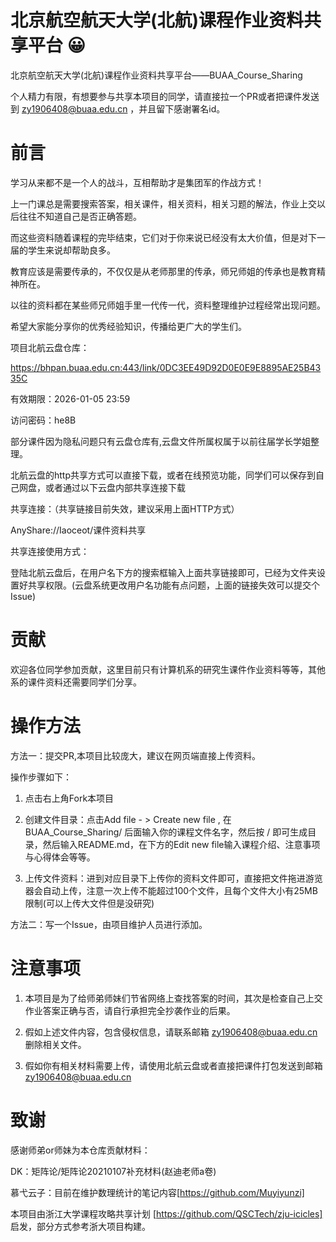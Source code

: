 # 北京航空航天大学(北航)课程作业资料共享平台 😀

北京航空航天大学(北航)课程作业资料共享平台——BUAA_Course_Sharing

个人精力有限，有想要参与共享本项目的同学，请直接拉一个PR或者把课件发送到 zy1906408@buaa.edu.cn ，并且留下感谢署名id。

# 前言
学习从来都不是一个人的战斗，互相帮助才是集团军的作战方式！

上一门课总是需要搜索答案，相关课件，相关资料，相关习题的解法，作业上交以后往往不知道自己是否正确答题。

而这些资料随着课程的完毕结束，它们对于你来说已经没有太大价值，但是对下一届的学生来说却帮助良多。

教育应该是需要传承的，不仅仅是从老师那里的传承，师兄师姐的传承也是教育精神所在。

以往的资料都在某些师兄师姐手里一代传一代，资料整理维护过程经常出现问题。

希望大家能分享你的优秀经验知识，传播给更广大的学生们。

项目北航云盘仓库：

https://bhpan.buaa.edu.cn:443/link/0DC3EE49D92D0E0E9E8895AE25B4335C

有效期限：2026-01-05 23:59

访问密码：he8B

部分课件因为隐私问题只有云盘仓库有,云盘文件所属权属于以前往届学长学姐整理。

北航云盘的http共享方式可以直接下载，或者在线预览功能，同学们可以保存到自己网盘，或者通过以下云盘内部共享连接下载

共享连接：（共享链接目前失效，建议采用上面HTTP方式）

AnyShare://Iaoceot/课件资料共享

共享连接使用方式：

登陆北航云盘后，在用户名下方的搜索框输入上面共享链接即可，已经为文件夹设置好共享权限。(云盘系统更改用户名功能有点问题，上面的链接失效可以提交个Issue)

# 贡献
欢迎各位同学参加贡献，这里目前只有计算机系的研究生课件作业资料等等，其他系的课件资料还需要同学们分享。

# 操作方法
方法一：提交PR,本项目比较庞大，建议在网页端直接上传资料。

操作步骤如下：

1. 点击右上角Fork本项目

2. 创建文件目录：点击Add file - > Create new file , 在 BUAA_Course_Sharing/ 后面输入你的课程文件名字，然后按 / 即可生成目录，然后输入README.md，在下方的Edit new file输入课程介绍、注意事项与心得体会等等。

3. 上传文件资料：进到对应目录下上传你的资料文件即可，直接把文件拖进游览器会自动上传，注意一次上传不能超过100个文件，且每个文件大小有25MB限制(可以上传大文件但是没研究)

方法二：写一个Issue，由项目维护人员进行添加。


# 注意事项
1. 本项目是为了给师弟师妹们节省网络上查找答案的时间，其次是检查自己上交作业答案正确与否，请自行承担完全抄袭作业的后果。

2. 假如上述文件内容，包含侵权信息，请联系邮箱   zy1906408@buaa.edu.cn   删除相关文件。

3. 假如你有相关材料需要上传，请使用北航云盘或者直接把课件打包发送到邮箱   zy1906408@buaa.edu.cn

# 致谢

感谢师弟or师妹为本仓库贡献材料：

DK：矩阵论/矩阵论20210107补充材料(赵迪老师a卷)

慕弋云子：目前在维护数理统计的笔记内容[https://github.com/Muyiyunzi]


本项目由浙江大学课程攻略共享计划 [https://github.com/QSCTech/zju-icicles] 启发，部分方式参考浙大项目构建。

